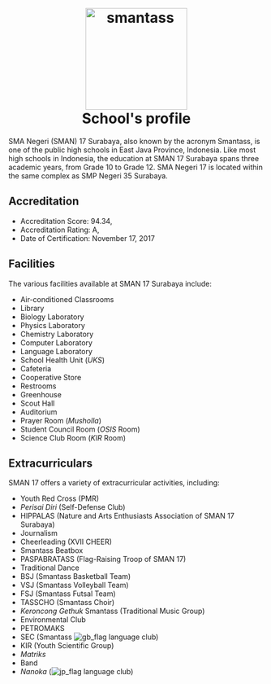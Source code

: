 <h1 align="center">
  <br>
  <a href="https://www.instagram.com/smansby17/"><img src="https://www.dbl.id/uploads/school/13178/683-SMAN_17_SURABAYA.png" alt="smantass" width="200"></a>
  <br>
  School's profile
  <br>
</h1>

SMA Negeri (SMAN) 17 Surabaya, also known by the acronym Smantass, is one of the public high schools in East Java Province, Indonesia. Like most high schools in Indonesia, the education at SMAN 17 Surabaya spans three academic years, from Grade 10 to Grade 12. SMA Negeri 17 is located within the same complex as SMP Negeri 35 Surabaya.

## Accreditation

- Accreditation Score: 94.34,
- Accreditation Rating: A,
- Date of Certification: November 17, 2017

## Facilities

The various facilities available at SMAN 17 Surabaya include:

- Air-conditioned Classrooms
- Library
- Biology Laboratory
- Physics Laboratory
- Chemistry Laboratory
- Computer Laboratory
- Language Laboratory
- School Health Unit (_UKS_)
- Cafeteria
- Cooperative Store
- Restrooms
- Greenhouse
- Scout Hall
- Auditorium
- Prayer Room (_Musholla_)
- Student Council Room (_OSIS_ Room)
- Science Club Room (_KIR_ Room)

## Extracurriculars

SMAN 17 offers a variety of extracurricular activities, including:

- Youth Red Cross (PMR)
- _Perisai Diri_ (Self-Defense Club)
- HIPPALAS (Nature and Arts Enthusiasts Association of SMAN 17 Surabaya)
- Journalism
- Cheerleading (XVII CHEER)
- Smantass Beatbox
- PASPABRATASS (Flag-Raising Troop of SMAN 17)
- Traditional Dance
- BSJ (Smantass Basketball Team)
- VSJ (Smantass Volleyball Team)
- FSJ (Smantass Futsal Team)
- TASSCHO (Smantass Choir)
- _Keroncong Gethuk_ Smantass (Traditional Music Group)
- Environmental Club
- PETROMAKS
- SEC (Smantass ![gb_flag](https://upload.wikimedia.org/wikipedia/commons/thumb/8/83/Flag_of_the_United_Kingdom_%283-5%29.svg/20px-Flag_of_the_United_Kingdom_%283-5%29.svg.png?20230715230526) language club)
- KIR (Youth Scientific Group)
- _Matriks_
- Band
- _Nanoka_ (![jp_flag](https://upload.wikimedia.org/wikipedia/commons/thumb/9/9e/Flag_of_Japan.svg/20px-Flag_of_Japan.svg.png?20090916032838) language club)
